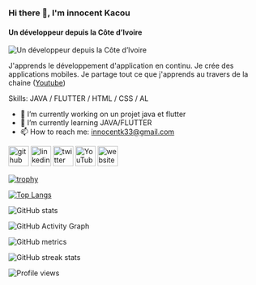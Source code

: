 ### Hi there 👋, I'm innocent Kacou
#### Un développeur depuis la Côte d’Ivoire
![Un développeur depuis la Côte d’Ivoire](https://pbs.twimg.com/profile_banners/1338564577/1537632407/1500x500)

J'apprends le développement d'application en continu. Je crée des applications mobiles. Je partage tout ce que j'apprends au travers de la chaine ([Youtube](https://www.youtube.com/c/Technovoreci))

Skills: JAVA / FLUTTER / HTML / CSS / AL

- 🔭 I’m currently working on un projet java et flutter 
- 🌱 I’m currently learning JAVA/FLUTTER 
- 📫 How to reach me: innocentk33@gmail.com 


[<img src='https://cdn.jsdelivr.net/npm/simple-icons@3.0.1/icons/github.svg' alt='github' height='40'>](https://github.com/innocentk33)  [<img src='https://cdn.jsdelivr.net/npm/simple-icons@3.0.1/icons/linkedin.svg' alt='linkedin' height='40'>](https://www.linkedin.com/in/innocent-kacou-566362127/)  [<img src='https://cdn.jsdelivr.net/npm/simple-icons@3.0.1/icons/twitter.svg' alt='twitter' height='40'>](https://twitter.com/innocentk33)  [<img src='https://cdn.jsdelivr.net/npm/simple-icons@3.0.1/icons/youtube.svg' alt='YouTube' height='40'>](https://www.youtube.com/channel/UC6MRhKQYt0TD3idD0zGYfBQ)  [<img src='https://cdn.jsdelivr.net/npm/simple-icons@3.0.1/icons/icloud.svg' alt='website' height='40'>](https://technvore.com)  

[![trophy](https://github-profile-trophy.vercel.app/?username=innocentk33)](https://github.com/ryo-ma/github-profile-trophy)

[![Top Langs](https://github-readme-stats.vercel.app/api/top-langs/?username=innocentk33)](https://github.com/anuraghazra/github-readme-stats)

![GitHub stats](https://github-readme-stats.vercel.app/api?username=innocentk33&show_icons=true&count_private=true)  

![GitHub Activity Graph](https://activity-graph.herokuapp.com/graph?username=innocentk33)  

![GitHub metrics](https://metrics.lecoq.io/innocentk33)  

![GitHub streak stats](https://github-readme-streak-stats.herokuapp.com/?user=innocentk33)  

![Profile views](https://gpvc.arturio.dev/innocentk33)  
